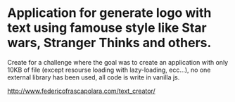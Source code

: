 # Application for generate logo with text using famouse style like Star wars, Stranger Thinks and others.
Create for a challenge where the goal was to create an application with only 10KB of file (except resourse loading with lazy-loading, ecc...), no one external library has been used, all code is write in vanilla js.

http://www.federicofrascapolara.com/text_creator/
